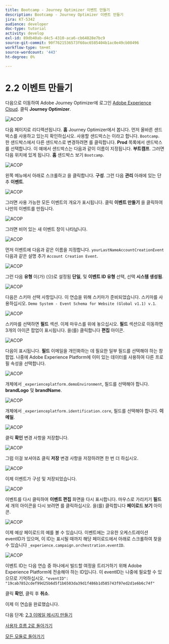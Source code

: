 ```yaml
---
title: Bootcamp - Journey Optimizer 이벤트 만들기
description: Bootcamp - Journey Optimizer 이벤트 만들기
jira: KT-5342
audience: developer
doc-type: tutorial
activity: develop
exl-id: 89db40ab-d4c5-4310-aca6-cb64828e7bc9
source-git-commit: 90f7621536573f60ac6585404b1ac0e49cb08496
workflow-type: tm+mt
source-wordcount: '443'
ht-degree: 0%

---
```


# 2.2 이벤트 만들기

다음으로 이동하여 Adobe Journey Optimizer에 로그인 [Adobe Experience Cloud](https://experience.adobe.com). 클릭 **Journey Optimizer**.

![ACOP](./images/acophome.png)

다음 페이지로 리디렉션됩니다. **홈**  Journey Optimizer에서 봅니다. 먼저 올바른 샌드박스를 사용하고 있는지 확인하십시오. 사용할 샌드박스는 이라고 합니다. `Bootcamp`. 한 샌드박스에서 다른 샌드박스로 변경하려면 를 클릭합니다. **Prod** 목록에서 샌드박스를 선택합니다. 이 예에서 샌드박스는 다음과 같이 이름이 지정됩니다. **부트캠프**. 그러면 다음 위치에 있게 됩니다. **홈** 샌드박스 보기 `Bootcamp`.

![ACOP](./images/acoptriglp.png)

왼쪽 메뉴에서 아래로 스크롤하고 을 클릭합니다. **구성**. 그런 다음 **관리** 아래에 있는 단추 **이벤트**.

![ACOP](./images/acopmenu.png)

그러면 사용 가능한 모든 이벤트의 개요가 표시됩니다. 클릭 **이벤트 만들기** 을 클릭하여 나만의 이벤트를 만듭니다.

![ACOP](./images/emptyevent.png)

그러면 비어 있는 새 이벤트 창이 나타납니다.

![ACOP](./images/emptyevent1.png)

먼저 이벤트에 다음과 같은 이름을 지정합니다. `yourLastNameAccountCreationEvent` 다음과 같은 설명 추가 `Account Creation Event`.

![ACOP](./images/eventdescription.png)

그런 다음 **유형** 이(가) (으)로 설정됨 **단일**, 및 **이벤트 ID 유형** 선택, 선택 **시스템 생성됨**.

![ACOP](./images/eventidtype.png)

다음은 스키마 선택 사항입니다. 이 연습을 위해 스키마가 준비되었습니다. 스키마를 사용하십시오. `Demo System - Event Schema for Website (Global v1.1) v.1`.

![ACOP](./images/eventschema.png)

스키마를 선택하면 **필드** 섹션. 이제 마우스를 위에 놓으십시오. **필드** 섹션으로 이동하면 3개의 아이콘 팝업이 표시됩니다. 을(를) 클릭합니다 **편집** 아이콘.

![ACOP](./images/eventpayload.png)

다음이 표시됩니다. **필드** 이메일을 개인화하는 데 필요한 일부 필드를 선택해야 하는 창 팝업.  나중에 Adobe Experience Platform에 이미 있는 데이터를 사용하여 다른 프로필 속성을 선택합니다.

![ACOP](./images/eventfields.png)

개체에서 `_experienceplatform.demoEnvironment`, 필드를 선택해야 합니다. **brandLogo** 및 **brandName**.

![ACOP](./images/eventpayloadbr.png)

개체에서 `_experienceplatform.identification.core`, 필드를 선택해야 합니다. **이메일**.

![ACOP](./images/eventpayloadbrid.png)

클릭 **확인** 변경 사항을 저장합니다.

![ACOP](./images/saveok.png)

그럼 이걸 보셔야죠 클릭 **저장** 변경 사항을 저장하려면 한 번 더 하십시오.

![ACOP](./images/eventsave.png)

이제 이벤트가 구성 및 저장되었습니다.

![ACOP](./images/eventdone.png)

이벤트를 다시 클릭하여 **이벤트 편집** 화면을 다시 표시합니다. 마우스로 가리키기 **필드** 세 개의 아이콘을 다시 보려면 를 클릭하십시오. 을(를) 클릭합니다 **페이로드 보기** 아이콘.

![ACOP](./images/viewevent.png)

이제 예상 페이로드의 예를 볼 수 있습니다.
이벤트에는 고유한 오케스트레이션 eventID가 있으며, 이 ID는 표시될 때까지 해당 페이로드에서 아래로 스크롤하여 찾을 수 있습니다 `_experience.campaign.orchestration.eventID`.

![ACOP](./images/payloadeventID.png)

이벤트 ID는 다음 연습 중 하나에서 빌드할 여정을 트리거하기 위해 Adobe Experience Platform에 전송해야 하는 ID입니다. 이 eventID는 나중에 필요할 수 있으므로 기억하십시오.
`"eventID": "19cab7852cdef99d25b6d5f1b6503da39d1f486b1d585743f97ed2d1e6b6c74f"`

클릭 **확인**, 클릭 후 **취소**.

이제 이 연습을 완료했습니다.

다음 단계: [2.3 이메일 메시지 만들기](./ex3.md)

[사용자 흐름 2로 돌아가기](./uc2.md)

[모든 모듈로 돌아가기](../../overview.md)
